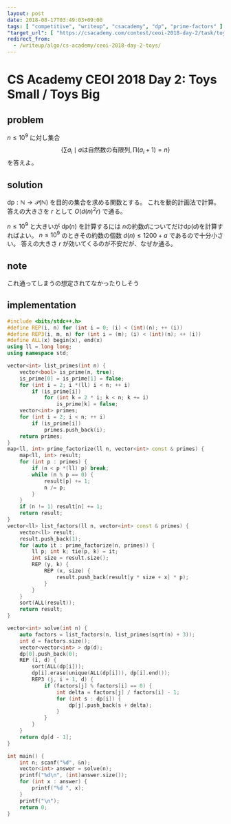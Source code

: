 ```yaml
---
layout: post
date: 2018-08-17T03:49:03+09:00
tags: [ "competitive", "writeup", "csacademy", "dp", "prime-factors" ]
"target_url": [ "https://csacademy.com/contest/ceoi-2018-day-2/task/toys-small/", "https://csacademy.com/contest/ceoi-2018-day-2/task/toys-big/" ]
redirect_from:
  - /writeup/algo/cs-academy/ceoi-2018-day-2-toys/
---
```


# CS Academy CEOI 2018 Day 2: Toys Small / Toys Big

## problem

$n \le 10^9$ に対し集合 $$\left\{ \sum a_i \mid a \text{は自然数の有限列}, \prod (a_i + 1) = n \right\}$$ を答えよ。

## solution

$\mathrm{dp} : \mathbb{N} \to \mathcal{P}(\mathbb{N})$ を目的の集合を求める関数とする。
これを動的計画法で計算。
答えの大きさを $r$ として $O(d(n)^2r)$ で通る。

$n \le 10^9$ と大きいが $\mathrm{dp}(n)$ を計算するには $n$の約数$d$についてだけ$\mathrm{dp}(d)$を計算すればよい。
$n \le 10^9$ のときその約数の個数 $d(n) \le 1200 + a$ であるので十分小さい。
答えの大きさ $r$ が効いてくるのが不安だが、なぜか通る。

## note

これ通ってしまうの想定されてなかったりしそう

## implementation

``` c++
#include <bits/stdc++.h>
#define REP(i, n) for (int i = 0; (i) < (int)(n); ++ (i))
#define REP3(i, m, n) for (int i = (m); (i) < (int)(n); ++ (i))
#define ALL(x) begin(x), end(x)
using ll = long long;
using namespace std;

vector<int> list_primes(int n) {
    vector<bool> is_prime(n, true);
    is_prime[0] = is_prime[1] = false;
    for (int i = 2; i *(ll) i < n; ++ i)
        if (is_prime[i])
            for (int k = 2 * i; k < n; k += i)
                is_prime[k] = false;
    vector<int> primes;
    for (int i = 2; i < n; ++ i)
        if (is_prime[i])
            primes.push_back(i);
    return primes;
}
map<ll, int> prime_factorize(ll n, vector<int> const & primes) {
    map<ll, int> result;
    for (int p : primes) {
        if (n < p *(ll) p) break;
        while (n % p == 0) {
            result[p] += 1;
            n /= p;
        }
    }
    if (n != 1) result[n] += 1;
    return result;
}
vector<ll> list_factors(ll n, vector<int> const & primes) {
    vector<ll> result;
    result.push_back(1);
    for (auto it : prime_factorize(n, primes)) {
        ll p; int k; tie(p, k) = it;
        int size = result.size();
        REP (y, k) {
            REP (x, size) {
                result.push_back(result[y * size + x] * p);
            }
        }
    }
    sort(ALL(result));
    return result;
}

vector<int> solve(int n) {
    auto factors = list_factors(n, list_primes(sqrt(n) + 3));
    int d = factors.size();
    vector<vector<int> > dp(d);
    dp[0].push_back(0);
    REP (i, d) {
        sort(ALL(dp[i]));
        dp[i].erase(unique(ALL(dp[i])), dp[i].end());
        REP3 (j, i + 1, d) {
            if (factors[j] % factors[i] == 0) {
                int delta = factors[j] / factors[i] - 1;
                for (int s : dp[i]) {
                    dp[j].push_back(s + delta);
                }
            }
        }
    }
    return dp[d - 1];
}

int main() {
    int n; scanf("%d", &n);
    vector<int> answer = solve(n);
    printf("%d\n", (int)answer.size());
    for (int x : answer) {
        printf("%d ", x);
    }
    printf("\n");
    return 0;
}
```
